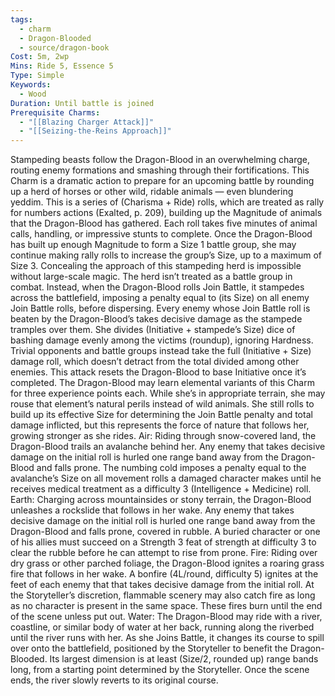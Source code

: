 ```yaml
---
tags:
  - charm
  - Dragon-Blooded
  - source/dragon-book
Cost: 5m, 2wp
Mins: Ride 5, Essence 5
Type: Simple
Keywords:
  - Wood
Duration: Until battle is joined
Prerequisite Charms:
  - "[[Blazing Charger Attack]]"
  - "[[Seizing-the-Reins Approach]]"
---
```

Stampeding beasts follow the Dragon-Blood in an overwhelming charge, routing enemy formations and smashing through their fortifications. This Charm is a dramatic action to prepare for an upcoming battle by rounding up a herd of horses or other wild, ridable animals — even blundering yeddim. This is a series of (Charisma + Ride) rolls, which are treated as rally for numbers actions (Exalted, p. 209), building up the Magnitude of animals that the Dragon-Blood has gathered. Each roll takes five minutes of animal calls, handling, or impressive stunts to complete. Once the Dragon-Blood has built up enough Magnitude to form a Size 1 battle group, she may continue making rally rolls to increase the group’s Size, up to a maximum of Size 3. Concealing the approach of this stampeding herd is impossible without large-scale magic. The herd isn’t treated as a battle group in combat. Instead, when the Dragon-Blood rolls Join Battle, it stampedes across the battlefield, imposing a penalty equal to (its Size) on all enemy Join Battle rolls, before dispersing. Every enemy whose Join Battle roll is beaten by the Dragon-Blood’s takes decisive damage as the stampede tramples over them. She divides (Initiative + stampede’s Size) dice of bashing damage evenly among the victims (roundup), ignoring Hardness. Trivial opponents and battle groups instead take the full (Initiative + Size) damage roll, which doesn’t detract from the total divided among other enemies. This attack resets the Dragon-Blood to base Initiative once it’s completed. The Dragon-Blood may learn elemental variants of this Charm for three experience points each. While she’s in appropriate terrain, she may rouse that element’s natural perils instead of wild animals. She still rolls to build up its effective Size for determining the Join Battle penalty and total damage inflicted, but this represents the force of nature that follows her, growing stronger as she rides. Air: Riding through snow-covered land, the Dragon-Blood trails an avalanche behind her. Any enemy that takes decisive damage on the initial roll is hurled one range band away from the Dragon-Blood and falls prone. The numbing cold imposes a penalty equal to the avalanche’s Size on all movement rolls a damaged character makes until he receives medical treatment as a difficulty 3 (Intelligence + Medicine) roll. Earth: Charging across mountainsides or stony terrain, the Dragon-Blood unleashes a rockslide that follows in her wake. Any enemy that takes decisive damage on the initial roll is hurled one range band away from the Dragon-Blood and falls prone, covered in rubble. A buried character or one of his allies must succeed on a Strength 3 feat of strength at difficulty 3 to clear the rubble before he can attempt to rise from prone. Fire: Riding over dry grass or other parched foliage, the Dragon-Blood ignites a roaring grass fire that follows in her wake. A bonfire (4L/round, difficulty 5) ignites at the feet of each enemy that that takes decisive damage from the initial roll. At the Storyteller’s discretion, flammable scenery may also catch fire as long as no character is present in the same space. These fires burn until the end of the scene unless put out. Water: The Dragon-Blood may ride with a river, coastline, or similar body of water at her back, running along the riverbed until the river runs with her. As she Joins Battle, it changes its course to spill over onto the battlefield, positioned by the Storyteller to benefit the Dragon-Blooded. Its largest dimension is at least (Size/2, rounded up) range bands long, from a starting point determined by the Storyteller. Once the scene ends, the river slowly reverts to its original course.
